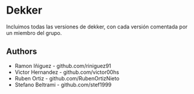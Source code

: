 # Dekker
Incluimos todas las versiones de dekker, con cada versión comentada por un miembro del grupo. 

## Authors
 * Ramon Iñiguez - github.com/riniguez91
 * Victor Hernandez - github.com/victor00hs
 * Ruben Ortiz - github.com/RubenOrtizNieto
 * Stefano Beltrami - github.com/stef1999
